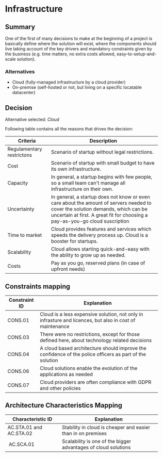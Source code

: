 # Infrastructure

## Summary

One of the first of many decisions to make at the beginning of a project is basically define where the solution will exist, where the components should live taking account of the key drivers and mandatory constraints given by the business (e.g. time matters, no extra costs allowed, easy-to-setup-and-scale solution).

### Alternatives

- Cloud (fully-managed infrastructure by a cloud provider)
- On-premise (self-hosted or not, but living on a specific locatable datacenter)

## Decision

Alternative selected: *Cloud*

Following table contains all the reasons that drives the decision:

| Criteria                 | Description
| --------------------     | ----------------------------------------------------------------------------------------------------- |
| Regulamentary restrictons| Scenario of startup without legal restrictions. |
| Cost                     | Scenario of startup with small budget to have its own infrastructure. |
| Capacity | In general, a startup begins with few people, so a small team can't manage all infrastructure on their own. |
| Uncertainty | In general, a startup does not know or even care about the amount of servers needed to cover the solution demands, which can be uncertain at first. A great fit for choosing a pay-as-you-go cloud suscription |
| Time to market           | Cloud provides features and services which speeds the delivery process up. Cloud is a booster for startups. |
| Scalability              | Cloud allows starting quick-and-easy with the ability to grow up as needed. |
| Costs                    | Pay as you go, reserved plans (in case of upfront needs) |

## Constraints mapping

| Constraint ID | Explanation |
| ------------- | ----------- |
| CONS.01 | Cloud is a less expensive solution, not only in infrasture and licences, but also in cost of maintenance |
| CONS.03 | There were no restrictions, except for those defined here, about technology related decisions |
| CONS.04 | A cloud based architecture should improve the confidence of the police officers as part of the solution |
| CONS.06 | Cloud solutions enable the evolution of the applications as needed |
| CONS.07 | Cloud providers are often compliance with GDPR and other policies |

## Architecture Characteristics Mapping

| Characteristic ID | Explanation |
| ------------- | ----------- |
| AC.STA.01 and AC.STA.02 | Stability in cloud is cheaper and easier than in on premises |
| AC.SCA.01 | Scalability is one of the bigger advantages of cloud solutions |